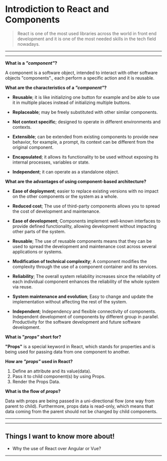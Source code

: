 # Introdiction to React and Components

> React is one of the most used libraries across the world in front end development and it is one of the most needed skills in the tech field nowadays.
---
---

**What is a  _"component"_?**

A component is a software object, intended to interact with other software objects "components"., each perform a specific action and it is reusable.

**What are the characteristics of a  _"component"_?**

- **Reusable**; it is like initializing one button for example and be able to use it in multiple places instead of initializing multiple buttons.

- **Replaceable**; may be freely substituted with other similar components.

- **Not context specific**; designed to operate in different environments and contexts.

- **Extensible**; can be extended from existing components to provide new behavior, for example, a prompt, its context can be different from the original component.

- **Encapsulated**; it allows its functionality to be used without exposing its internal processes, variables or state.

- **Independent**; it can operate as a standalone object.

**What are the advantages of using component-based architecture?**

- **Ease of deployment**; easier to replace existing versions with no impact on the other components or the system as a whole.

- **Reduced cost**; The use of third-party components allows you to spread the cost of development and maintenance.

- **Ease of development**; Components implement well-known interfaces to provide defined functionality, allowing development without impacting other parts of the system.

- **Reusable**; The use of reusable components means that they can be used to spread the development and maintenance cost across several applications or systems.

- **Modification of technical complexity**; A component modifies the complexity through the use of a component container and its services.

- **Reliability**; The overall system reliability increases since the reliability of each individual component enhances the reliability of the whole system via reuse.

- **System maintenance and evolution**; Easy to change and update the implementation without affecting the rest of the system.

- **Independent**; Independency and flexible connectivity of components. Independent development of components by different group in parallel. Productivity for the software development and future software development.

**What is "_props"_ short for?**

**"Props"** is a special keyword in React, which stands for properties and is being used for passing data from one component to another.

**How are _"props"_ used in React?**

1. Define an attribute and its value(data).
2. Pass it to child component(s) by using Props.
3. Render the Props Data.

**What is the flow of _props_?**

Data with props are being passed in a uni-directional flow (one way from parent to child). Furthermore, props data is read-only, which means that data coming from the parent should not be changed by child components.

---
---

## Things I want to know more about!

 - Why the use of React over Angular or Vue?

 ---
